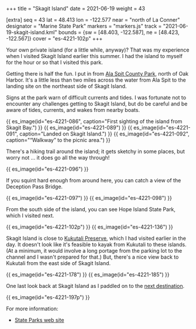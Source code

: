 +++
title = "Skagit Island"
date = 2021-06-19
weight = 43

[extra]
seq = 43
lat = 48.413
lon = -122.577
near = "north of La Conner"
designator = "Marine State Park"
markers = "markers.js"
track = "2021-06-19-skagit-island.kml"
bounds = {sw = [48.403, -122.587], ne = [48.423, -122.567]}
cover = "es-4221-102p"
+++

Your own private island (for a little while, anyway)? That was my experience when I visited Skagit Island earlier this summer. I had the island to myself for the hour or so that I visited this park.

<!-- more -->

Getting there is half the fun. I put in from [Ala Spit County Park](https://www.islandcountywa.gov/PublicWorks/Parks/Pages/ala-spit.aspx), north of Oak Harbor. It's a little less than two miles across the water from Ala Spit to the landing site on the northeast side of Skagit Island.

Signs at the park warn of difficult currents and tides. I was fortunate not to encounter any challenges getting to Skagit Island, but do be careful and be aware of tides, currents, and wakes from nearby boats.

{{ es_image(id="es-4221-086", caption="First sighting of the island from Skagit Bay.") }}
{{ es_image(id="es-4221-089") }}
{{ es_image(id="es-4221-091", caption="Landed on Skagit Island.") }}
{{ es_image(id="es-4221-092", caption="“Walkway” to the picnic area.") }}

There's a hiking trail around the island; it gets sketchy in some places, but worry not ... it does go all the way through!

{{ es_image(id="es-4221-096") }}

If you squint hard enough from around here, you can catch a view of the Deception Pass Bridge.

{{ es_image(id="es-4221-097") }}
{{ es_image(id="es-4221-098") }}

From the south side of the island, you can see Hope Island State Park, which I visited next.

{{ es_image(id="es-4221-102p") }}
{{ es_image(id="es-4221-136") }}

Skagit Island is close to [Kukutali Preserve](/parks/kukutali), which I had visited earlier in the day. It doesn't look like it's feasible to kayak from Kukutali to these islands. (At a minimum, it would involve a long portage from the parking lot to the channel and I wasn't prepared for that.) But, there's a nice view back to Kukutali from the east side of Skagit Island.

{{ es_image(id="es-4221-178") }}
{{ es_image(id="es-4221-185") }}

One last look back at Skagit Island as I paddled on to the [next destination](/parks/hope-island-skagit/).

{{ es_image(id="es-4221-197p") }}

For more information:

* [State Parks web site](https://parks.state.wa.us/584/Skagit-Island)
